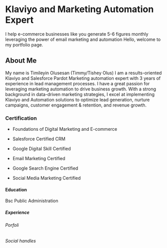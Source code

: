 <h1>Klaviyo and Marketing Automation Expert</h1>
I help e-commerce businesses like you generate  5-6 figures monthly leveraging the power of email marketing and automation
Hello, welcome to my portfolio page.
<h2>About Me</h2>
My name is Timileyin Olusesan (Timmy/Tishey Olus) I am a results-oriented Klaviyo and Salesforce Pardot Marketing automation expert with 3 years of experience in lead management processes. I have a great passion for leveraging marketing automation to drive business growth. 
With a strong background in data-driven marketing strategies, I excel at implementing Klaviyo and Automation solutions to optimize lead generation, nurture campaigns, customer engagement & retention, and revenue growth.

<h3>Certification </h3>


 - Foundations of Digital Marketing and E-commerce
 * Salesforce Certified CRM
 + Google Digital Skill Certified
 - Email Marketing Certified 
 * Google Search Engine Certified
 + Social Media Marketing Certified

<h4>Education </h4>
Bsc Public Administration

<h5>Experience</h5>

<h6>Porfoli</h6>

<h6>Social handles</h6>


